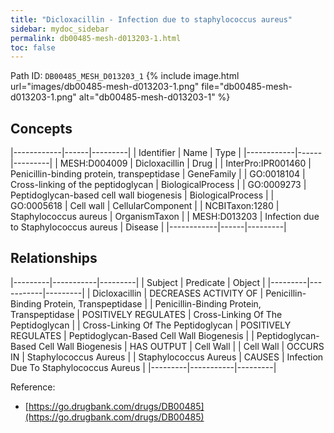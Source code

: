```yaml
---
title: "Dicloxacillin - Infection due to staphylococcus aureus"
sidebar: mydoc_sidebar
permalink: db00485-mesh-d013203-1.html
toc: false 
---
```



Path ID: `DB00485_MESH_D013203_1`
{% include image.html url="images/db00485-mesh-d013203-1.png" file="db00485-mesh-d013203-1.png" alt="db00485-mesh-d013203-1" %}

## Concepts

|------------|------|---------|
| Identifier | Name | Type    |
|------------|------|---------|
| MESH:D004009 | Dicloxacillin | Drug |
| InterPro:IPR001460 | Penicillin-binding protein, transpeptidase | GeneFamily |
| GO:0018104 | Cross-linking of the peptidoglycan | BiologicalProcess |
| GO:0009273 | Peptidoglycan-based cell wall biogenesis | BiologicalProcess |
| GO:0005618 | Cell wall | CellularComponent |
| NCBITaxon:1280 | Staphylococcus aureus | OrganismTaxon |
| MESH:D013203 | Infection due to Staphylococcus aureus | Disease |
|------------|------|---------|

## Relationships

|---------|-----------|---------|
| Subject | Predicate | Object  |
|---------|-----------|---------|
| Dicloxacillin | DECREASES ACTIVITY OF | Penicillin-Binding Protein, Transpeptidase |
| Penicillin-Binding Protein, Transpeptidase | POSITIVELY REGULATES | Cross-Linking Of The Peptidoglycan |
| Cross-Linking Of The Peptidoglycan | POSITIVELY REGULATES | Peptidoglycan-Based Cell Wall Biogenesis |
| Peptidoglycan-Based Cell Wall Biogenesis | HAS OUTPUT | Cell Wall |
| Cell Wall | OCCURS IN | Staphylococcus Aureus |
| Staphylococcus Aureus | CAUSES | Infection Due To Staphylococcus Aureus |
|---------|-----------|---------|

Reference: 
  - [https://go.drugbank.com/drugs/DB00485](https://go.drugbank.com/drugs/DB00485)
